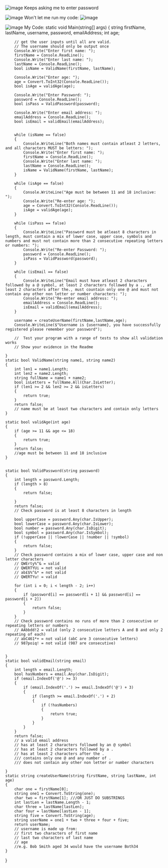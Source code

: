 ![image](https://github.com/user-attachments/assets/a0b510e2-4b5c-4270-b99d-626289e14df0)
Keeps asking me to enter password

![image](https://github.com/user-attachments/assets/9e105fc0-662c-46b9-b6ce-ad2dfd999d0c)
Won't let me run my code: ![image](https://github.com/user-attachments/assets/cbd0b1dd-44a7-4946-9c4d-199e79ac6e6a)

![image](https://github.com/user-attachments/assets/b2b6a885-dd90-4865-a62a-96bb8e174a54)
My Code:
    static void Main(string[] args)
    {
        string firstName, lastName, username, password, emailAddress;
        int age;

        // get the user inputs until all are valid.
        // The username should only be output once
        Console.Write("Enter first name: ");
        firstName = Console.ReadLine();
        Console.Write("Enter last name: ");
        lastName = Console.ReadLine();
        bool isName = ValidName(firstName, lastName);
       
        Console.Write("Enter age: ");
        age = Convert.ToInt32(Console.ReadLine());
        bool isAge = validAge(age);
        
        Console.Write("Enter Password: ");
        password = Console.ReadLine();
        bool isPass = ValidPassword(password);
       
        Console.Write("Enter email address: ");
        emailAddress = Console.ReadLine();
        bool isEmail = validEmail(emailAddress);


        while (isName == false)
        {
            Console.WriteLine("Both names must contain atleast 2 letters, and all characters MUST be letters: ");
            Console.Write("Enter first name: ");
            firstName = Console.ReadLine();
            Console.Write("Enter last name: ");
            lastName = Console.ReadLine();
            isName = ValidName(firstName, lastName);
        }

        while (isAge == false)
        {
            Console.WriteLine("Age must be between 11 and 18 inclusive: ");
            Console.Write("Re-enter age: ");
            age = Convert.ToInt32(Console.ReadLine());
            isAge = validAge(age);
        }

        while (isPass == false)
        {
            Console.WriteLine("Password must be atleast 8 characters in length, must contain a mix of lower case, upper case, symbols and numbers and must not contain more than 2 consecutive repeating letters or numbers: ");
            Console.Write("Re-enter Password: ");
            password = Console.ReadLine();
            isPass = ValidPassword(password);
        }

        while (isEmail == false)
        {
            Console.WriteLine("Email must have atleast 2 characters followed by a @ symbol, at least 2 characters followed by a ., at least 2 characters after the., must countain only one @ and must not contain any other non letter or number characters: ");
            Console.Write("Re-enter email address: ");
            emailAddress = Console.ReadLine();
            isEmail = validEmail(emailAddress);
        }

        username = createUserName(firstName,lastName,age);
        Console.WriteLine($"Username is {username}, you have successfully registered please remember your password");

        //  Test your program with a range of tests to show all validation works
        // Show your evidence in the Readme

    }
    static bool ValidName(string name1, string name2)
    {
        int len1 = name1.Length;
        int len2 = name2.Length;
        string fullName = name1 + name2;
        bool isLetters = fullName.All(Char.IsLetter);
        if (len1 >= 2 && len2 >= 2 && isLetters)
        {
            return true;
        }
        return false;
        // name must be at least two characters and contain only letters
    }

    static bool validAge(int age)
    {
        if (age >= 11 && age <= 18)
        {
            return true;
        }
        return false;
        //age must be between 11 and 18 inclusive
    }

   
    static bool ValidPassword(string password)
    {
        int length = password.Length;
        if (length > 8)
        {
            return false;
           
        }
        return false;
        // Check password is at least 8 characters in length

        bool upperCase = password.Any(char.IsUpper);
        bool lowerCase = password.Any(char.IsLower);
        bool number = password.Any(char.IsDigit);
        bool symbol = password.Any(char.IsSymbol);
        if (!upperCase || !lowerCase || !number || !symbol)
        {
            return false;
        }
        // Check password contains a mix of lower case, upper case and non letter characters
        // QWErty%^& = valid
        // QWERTYUi = not valid
        // ab£$%^&* = not valid
        // QWERTYu! = valid

        for (int i = 0; i < length - 2; i++)
        {
            if (password[i] == password[i + 1] && password[i] == password[i + 2])
            {
                return false;
            }
        }
        // Check password contains no runs of more than 2 consecutive or repeating letters or numbers
        // AAbbdd!2 = valid (only 2 consecutive letters A and B and only 2 repeating of each)
        // abC461*+ = not valid (abC are 3 consecutive letters)
        // 987poiq! = not valid (987 are consecutive)


    }
    static bool validEmail(string email)
    {
        int length = email.Length;
        bool hasNumbers = email.Any(char.IsDigit);
        if (email.IndexOf('@') >= 3)
        {
            if (email.IndexOf('.') >= email.IndexOf('@') + 3)
            {
                if (length >= email.IndexOf('.') + 2)
                {
                    if (!hasNumbers)
                    {
                        return true;
                    }
                }
            }
        }
        return false;
        // a valid email address
        // has at least 2 characters followed by an @ symbol
        // has at least 2 characters followed by a .
        // has at least 2 characters after the .
        /// contains only one @ and any number of .
        /// does not contain any other non letter or number characters

    }
    static string createUserName(string firstName, string lastName, int age)
    {
        char one = firstName[0];
        string one1 = Convert.ToString(one);
        char two = firstName[1]; ///OR JUST DO SUBSTRINGS
        int lastLen = lastName.Length - 1;
        char three = lastName[lastLen];
        char four = lastName[lastLen - 1];
        string five = Convert.ToString(age);
        string userName = one1 + two + three + four + five;
        return userName;
        // username is made up from:
        // first two characters of first name
        // last two characters of last name
        // age
        //e.g. Bob Smith aged 34 would have the username Both34
    }

}
